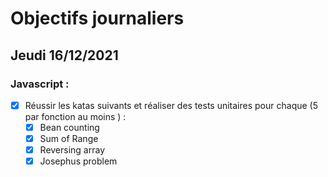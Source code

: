 # Objectifs journaliers

## Jeudi 16/12/2021


### Javascript :

* [X] Réussir les katas suivants et réaliser des tests unitaires pour chaque (5  par fonction au moins ) :
    * [X] Bean counting
    * [X] Sum of Range
    * [X] Reversing array
    * [X] Josephus problem
